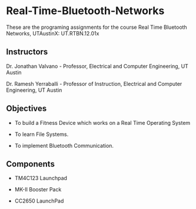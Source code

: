 # Real-Time-Bluetooth-Networks
These are the programing assignments for the course Real Time Bluetooth Networks, UTAustinX: UT.RTBN.12.01x

## Instructors  
Dr. Jonathan Valvano - Professor, Electrical and Computer Engineering, UT Austin

Dr. Ramesh Yerraballi - Professor of Instruction, Electrical and Computer Engineering, UT Austin

## Objectives

* To build a Fitness Device which works on a Real Time Operating System

* To learn File Systems.

* To implement Bluetooth Communication.

## Components  

* TM4C123 Launchpad

* MK-II Booster Pack

* CC2650 LaunchPad

